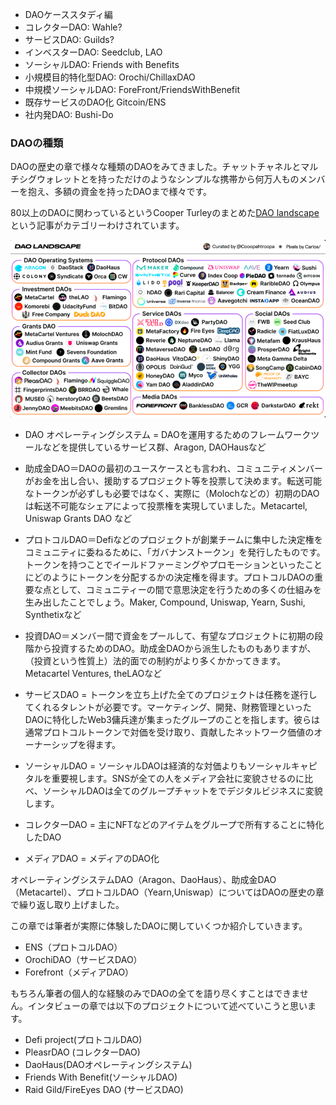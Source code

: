 - DAOケーススタディ編
- コレクターDAO: Wahle? 
- サービスDAO: Guilds? 
- インベスターDAO: Seedclub, LAO
- ソーシャルDAO: Friends with Benefits
- 小規模目的特化型DAO: Orochi/ChillaxDAO
- 中規模ソーシャルDAO: ForeFront/FriendsWithBenefit
- 既存サービスのDAO化 Gitcoin/ENS
- 社内発DAO: Bushi-Do

### DAOの種類

DAOの歴史の章で様々な種類のDAOをみてきました。チャットチャネルとマルチシグウォレットとを持っただけのようなシンプルな携帯から何万人ものメンバーを抱え、多額の資金を持ったDAOまで様々です。

80以上のDAOに関わっているというCooper Turleyのまとめた[DAO landscape](https://coopahtroopa.mirror.xyz/_EDyn4cs9tDoOxNGZLfKL7JjLo5rGkkEfRa_a-6VEWw)という記事がカテゴリーわけされています。

![](./assets/004-dao-landscape.png)


- DAO オペレーティングシステム = DAOを運用するためのフレームワークツールなどを提供しているサービス群、Aragon, DAOHausなど
- 助成金DAO＝DAOの最初のユースケースとも言われ、コミュニティメンバーがお金を出し合い、援助するプロジェクト等を投票して決めます。転送可能なトークンが必ずしも必要ではなく、実際に（Molochなどの）初期のDAOは転送不可能なシェアによって投票権を実現していました。Metacartel, Uniswap Grants DAO など

- プロトコルDAO＝Defiなどのプロジェクトが創業チームに集中した決定権をコミュニティに委ねるために、「ガバナンストークン」を発行したものです。トークンを持つことでイールドファーミングやプロモーションといったことにどのようにトークンを分配するかの決定権を得ます。プロトコルDAOの重要な点として、コミュニティーの間で意思決定を行うための多くの仕組みを生み出したことでしょう。Maker, Compound, Uniswap, Yearn, Sushi, Synthetixなど

- 投資DAO＝メンバー間で資金をプールして、有望なプロジェクトに初期の段階から投資するためのDAO。助成金DAOから派生したものもありますが、（投資という性質上）法的面での制約がより多くかかってきます。Metacartel Ventures, theLAOなど

- サービスDAO = トークンを立ち上げた全てのプロジェクトは任務を遂行してくれるタレントが必要です。マーケティング、開発、財務管理といったDAOに特化したWeb3傭兵達が集まったグループのことを指します。彼らは通常プロトコルトークンで対価を受け取り、貢献したネットワーク価値のオーナーシップを得ます。
- ソーシャルDAO = ソーシャルDAOは経済的な対価よりもソーシャルキャピタルを重要視します。SNSが全ての人をメディア会社に変貌させるのに比べ、ソーシャルDAOは全てのグループチャットをでデジタルビジネスに変貌します。
- コレクターDAO = 主にNFTなどのアイテムをグループで所有することに特化したDAO
- メディアDAO = メディアのDAO化


オペレーティングシステムDAO（Aragon、DaoHaus）、助成金DAO（Metacartel）、プロトコルDAO（Yearn,Uniswap）についてはDAOの歴史の章で繰り返し取り上げました。


この章では筆者が実際に体験したDAOに関していくつか紹介していきます。

- ENS（プロトコルDAO）
- OrochiDAO（サービスDAO）
- Forefront（メディアDAO）

もちろん筆者の個人的な経験のみでDAOの全てを語り尽くすことはできません。インタビューの章では以下のプロジェクトについて述べていこうと思います。

- Defi project(プロトコルDAO)
- PleasrDAO (コレクターDAO)
- DaoHaus(DAOオペレーティングシステム)
- Friends With Benefit(ソーシャルDAO)
- Raid Gild/FireEyes DAO (サービスDAO)